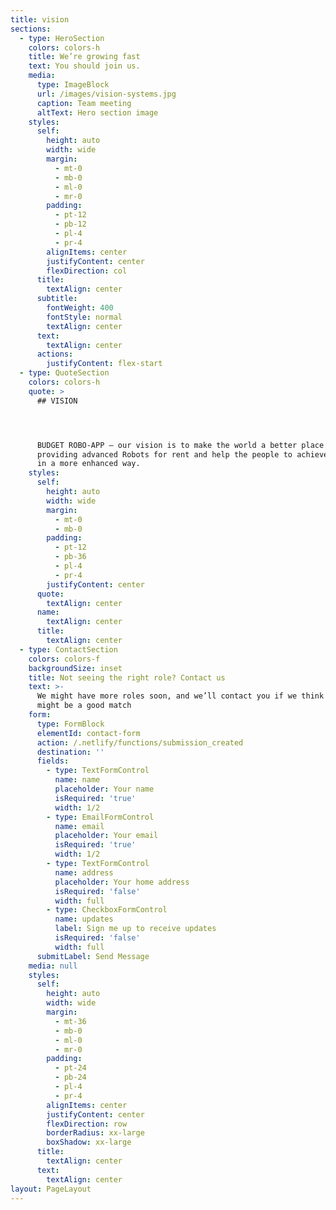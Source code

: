 ```yaml
---
title: vision
sections:
  - type: HeroSection
    colors: colors-h
    title: We’re growing fast
    text: You should join us.
    media:
      type: ImageBlock
      url: /images/vision-systems.jpg
      caption: Team meeting
      altText: Hero section image
    styles:
      self:
        height: auto
        width: wide
        margin:
          - mt-0
          - mb-0
          - ml-0
          - mr-0
        padding:
          - pt-12
          - pb-12
          - pl-4
          - pr-4
        alignItems: center
        justifyContent: center
        flexDirection: col
      title:
        textAlign: center
      subtitle:
        fontWeight: 400
        fontStyle: normal
        textAlign: center
      text:
        textAlign: center
      actions:
        justifyContent: flex-start
  - type: QuoteSection
    colors: colors-h
    quote: >
      ## VISION




      BUDGET ROBO-APP – our vision is to make the world a better place by
      providing advanced Robots for rent and help the people to achieve things
      in a more enhanced way. 
    styles:
      self:
        height: auto
        width: wide
        margin:
          - mt-0
          - mb-0
        padding:
          - pt-12
          - pb-36
          - pl-4
          - pr-4
        justifyContent: center
      quote:
        textAlign: center
      name:
        textAlign: center
      title:
        textAlign: center
  - type: ContactSection
    colors: colors-f
    backgroundSize: inset
    title: Not seeing the right role? Contact us
    text: >-
      We might have more roles soon, and we’ll contact you if we think there
      might be a good match
    form:
      type: FormBlock
      elementId: contact-form
      action: /.netlify/functions/submission_created
      destination: ''
      fields:
        - type: TextFormControl
          name: name
          placeholder: Your name
          isRequired: 'true'
          width: 1/2
        - type: EmailFormControl
          name: email
          placeholder: Your email
          isRequired: 'true'
          width: 1/2
        - type: TextFormControl
          name: address
          placeholder: Your home address
          isRequired: 'false'
          width: full
        - type: CheckboxFormControl
          name: updates
          label: Sign me up to receive updates
          isRequired: 'false'
          width: full
      submitLabel: Send Message
    media: null
    styles:
      self:
        height: auto
        width: wide
        margin:
          - mt-36
          - mb-0
          - ml-0
          - mr-0
        padding:
          - pt-24
          - pb-24
          - pl-4
          - pr-4
        alignItems: center
        justifyContent: center
        flexDirection: row
        borderRadius: xx-large
        boxShadow: xx-large
      title:
        textAlign: center
      text:
        textAlign: center
layout: PageLayout
---
```

